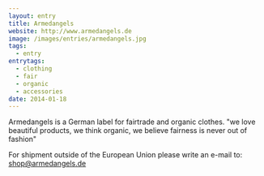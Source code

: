```yaml
---
layout: entry
title: Armedangels
website: http://www.armedangels.de
image: /images/entries/armedangels.jpg
tags:
  - entry
entrytags:
  - clothing
  - fair
  - organic
  - accessories
date: 2014-01-18
---
```


Armedangels is a German label for fairtrade and organic clothes.
"we love beautiful products,
 we think organic,
 we believe fairness is never out of fashion"

For shipment outside of the European Union please write an e-mail to: shop@armedangels.de